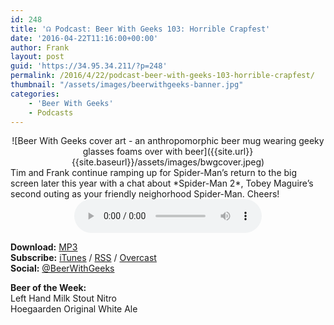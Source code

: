 ```yaml
---
id: 248
title: '☊ Podcast: Beer With Geeks 103: Horrible Crapfest'
date: '2016-04-22T11:16:00+00:00'
author: Frank
layout: post
guid: 'https://34.95.34.211/?p=248'
permalink: /2016/4/22/podcast-beer-with-geeks-103-horrible-crapfest/
thumbnail: "/assets/images/beerwithgeeks-banner.jpg"
categories:
    - 'Beer With Geeks'
    - Podcasts
---
```

<div markdown="1" style="text-align: center;">
![Beer With Geeks cover art - an anthropomorphic beer mug wearing geeky glasses foams over with beer]({{site.url}}{{site.baseurl}}/assets/images/bwgcover.jpeg)
</div>
Tim and Frank continue ramping up for Spider-Man’s return to the big screen later this year with a chat about *Spider-Man 2*, Tobey Maguire’s second outing as your friendly neighorhood Spider-Man. Cheers!

<div markdown="1" style="text-align: center;">
<audio controls="controls"><source src="http://www.podtrac.com/pts/redirect.mp3/archive.org/download/BWG103/BWG103.mp3" type="audio/mpeg"></source><embed height="80px" width="100px"></embed> Your browser does not support this audio</audio>  
</div>
  
**Download:** [MP3](http://www.podtrac.com/pts/redirect.mp3/archive.org/download/BWG103/BWG103.mp3)  
**Subscribe:** [iTunes](https://itunes.apple.com/us/podcast/beer-with-geeks/id910485914?mt=2) / [RSS](http://feeds.feedburner.com/beerwithgeeks) / [Overcast](https://overcast.fm/itunes910485914/beer-with-geeks-a-geek-pop-culture-podcast)  
**Social:** [@BeerWithGeeks](https://twitter.com/beerwithgeeks)

**Beer of the Week:**   
Left Hand Milk Stout Nitro  
Hoegaarden Original White Ale